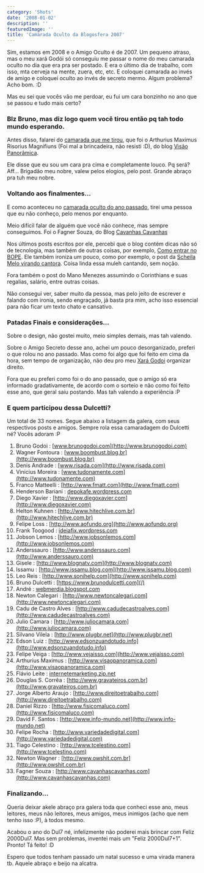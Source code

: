 ```yaml
---
category: 'Shots'
date: '2008-01-02'
description: ''
featuredImage: ''
title: 'Camarada Oculto da Blogosfera 2007'
---
```


Sim, estamos em 2008 e o Amigo Oculto é de 2007. Um pequeno atraso, mas o meu xará Godói só conseguiu me passar o nome do meu camarada oculto no dia que era pra ser postado. E era o último dia de trabalho, com isso, mta cerveja na mente, zuera, etc, etc. E coloquei camarada ao invés de amigo e coloquei oculto ao invés de secreto mermo. Algum problema? Acho bom. :D

Mas eu sei que vocês vão me perdoar, eu fui um cara bonzinho no ano que se passou e tudo mais certo?

### Blz Bruno, mas diz logo quem você tirou então pq tah todo mundo esperando.

Antes disso, falarei do [camarada que me tirou](http://www.visaopanoramica.com/2007/12/20/amigo-secreto-da-blogosfera/), que foi o Arthurius Maximus Risorius Magnifiuns (Foi mal a brincadeira, não resisti :D), do blog [Visão Panorâmica](http://www.visaopanoramica.com/).

Ele disse que eu sou um cara pra cima e completamente louco. Pq será? Aff... Brigadão meu nobre, valew pelos elogios, pelo post. Grande abraço pra tuh meu nobre.

### Voltando aos finalmentes...

E como aconteceu no [camarada oculto do ano passado](/amigo-secreto-oculto-da-blogosfera), tirei uma pessoa que eu não conheço, pelo menos por enquanto.

Meio difícil falar de alguém que você não conhece, mas sempre conseguimos. Foi o Fagner Souza, do Blog [Cavanhas Cavanhas](http://cavanhascavanhas.com/)

Nos últimos posts escritos por ele, percebi que o blog contém dicas não só de tecnologia, mas também de outras coisas, por exemplo, [Como entrar no BOPE](http://cavanhascavanhas.com/2007/11/28/como-entrar-no-bope/). Ele também ironiza um pouco, como por exemplo, o post da [Scheila Melo virando cantora](http://cavanhascavanhas.com/2007/12/08/sheila-mello-o-futuro-icone-da-mpb-brasileira/). Coisa linda essa muleh cantando, sem noção.

Fora também o post do Mano Menezes assumindo o Corinthians e suas regalias, salário, entre outras coisas.

Não consegui ver, saber muito da pessoa, mas pelo jeito de escrever e falando com ironia, sendo engraçado, já basta pra mim, acho isso essencial para não ficar um texto chato e cansativo.

### Patadas Finais e considerações...

Sobre o design, não gostei muito, meio simples demais, mas tah valendo.

Sobre o Amigo Secreto desse ano, achei um pouco desorganizado, preferi o que rolou no ano passado. Mas como foi algo que foi feito em cima da hora, sem tempo de organização, não deu pro meu [Xará Godoi](http://www.brunogodoi.com/blog/) organizar direito.

Fora que eu preferi como foi o do ano passado, que o amigo só era informado gradativamente, de acordo com o sorteio e não como foi feito esse ano, que geral saiu postando. Mas tah valendo a experiência :P

### E quem participou dessa Dulcetti?

Um total de 33 nomes. Segue abaixo a listagem da galera, com seus respectivos posts e amigos. Sempre rola essa camaradagem do Dulcetti né? Vocês adoram :P

1. Bruno Godoi : [www.brunogodoi.com](http://www.brunogodoi.com)
2. Wagner Fontoura : [www.boombust.blog.br](http://www.boombust.blog.br)
3. Denis Andrade : [www.risada.com](http://www.risada.com)
4. Vinicius Moreira : [www.tudonamente.com](http://www.tudonamente.com)
5. Franco Matteelli : [http://www.fmatt.com](http://www.fmatt.com)
6. Henderson Bariani : [depokafe.wordpress.com](depokafe.wordpress.com)
7. Diego Xavier : [http://www.diegoxavier.com](http://www.diegoxavier.com)
8. Helton Kuhnen : [http://www.hitechlive.com.br](http://www.hitechlive.com.br)
9. Felipe Loss : [http://www.aofundo.org](http://www.aofundo.org)
10. Frank Toogood : [ideiafix.wordpress.com](ideiafix.wordpress.com)
11. Jobson Lemos : [http://www.jobsonlemos.com](http://www.jobsonlemos.com)
12. Anderssauro : [http://www.anderssauro.com](http://www.anderssauro.com)
13. Gisele : [http://www.blognatv.com](http://www.blognatv.com)
14. Issamu : [http://www.issamu.blog.com](http://www.issamu.blog.com)
15. Leo Reis : [http://www.sonihelp.com](http://www.sonihelp.com)
16. Bruno Dulcetti : [https://www.brunodulcetti.com](/)
17. André : [webmerdia.blogspot.com](webmerdia.blogspot.com)
18. Newton Calegari : [http://www.newtoncalegari.com](http://www.newtoncalegari.com)
19. Cadu de Castro Alves : [http://www.cadudecastroalves.com](http://www.cadudecastroalves.com)
20. Julio Camara : [http://www.juliocamara.com](http://www.juliocamara.com)
21. Silvano Vilela : [http://www.plugbr.net](http://www.plugbr.net)
22. Edson Luiz : [http://www.edsonzuandotudo.info](http://www.edsonzuandotudo.info)
23. Felipe Veiga : [http://www.vejaisso.com](http://www.vejaisso.com)
24. Arthurius Maximus : [http://www.visaopanoramica.com](http://www.visaopanoramica.com)
25. Flávio Leite : [internetemarketing.zip.net](internetemarketing.zip.net)
26. Douglas S. Corrêa : [http://www.gravateiros.com.br](http://www.gravateiros.com.br)
27. Jorge Alberto Araujo : [http://www.direitoetrabalho.com](http://www.direitoetrabalho.com)
28. Daniel Rizzo : [http://www.fisicomaluco.com](http://www.fisicomaluco.com)
29. David F. Santos : [http://www.info-mundo.net](http://www.info-mundo.net)
30. Felipe Rocha : [http://www.variedadedigital.com](http://www.variedadedigital.com)
31. Tiago Celestino : [http://www.tcelestino.com](http://www.tcelestino.com)
32. Newton Wagner : [http://www.owshit.com.br](http://www.owshit.com.br)
33. Fagner Souza : [http://www.cavanhascavanhas.com](http://www.cavanhascavanhas.com)

### Finalizando...

Queria deixar akele abraço pra galera toda que conheci esse ano, meus leitores, meus não leitores, meus amigos, meus inimigos (acho que nem tenho isso :P), à todos mesmo.

Acabou o ano do Dul7 né, infelizmente não poderei mais brincar com Feliz 2000Dul7. Mas sem problemas, inventei mais um "Feliz 2000Dul7+1". Pronto! Tá feito! :D

Espero que todos tenham passado um natal sucesso e uma virada manera tb. Aquele abraço e beijo na alcatra.
